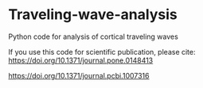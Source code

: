 # Traveling-wave-analysis
Python code for analysis of cortical traveling waves

If you use this code for scientific publication, please cite:
https://doi.org/10.1371/journal.pone.0148413

https://doi.org/10.1371/journal.pcbi.1007316
